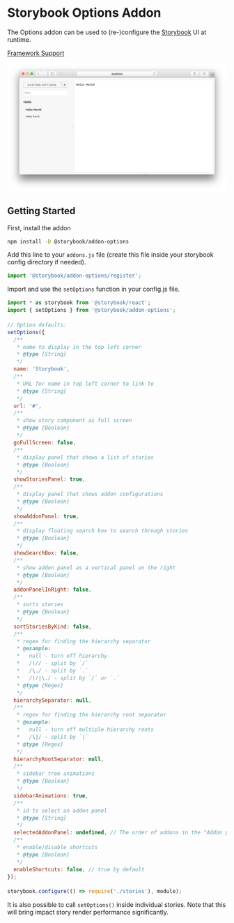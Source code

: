 # Storybook Options Addon

The Options addon can be used to (re-)configure the [Storybook](https://storybook.js.org) UI at runtime.

[Framework Support](https://github.com/storybooks/storybook/blob/master/ADDONS_SUPPORT.md)

![Screenshot](docs/screenshot.png)

## Getting Started

First, install the addon

```sh
npm install -D @storybook/addon-options
```

Add this line to your `addons.js` file (create this file inside your storybook config directory if needed).

```js
import '@storybook/addon-options/register';
```

Import and use the `setOptions` function in your config.js file.

```js
import * as storybook from '@storybook/react';
import { setOptions } from '@storybook/addon-options';

// Option defaults:
setOptions({
  /**
   * name to display in the top left corner
   * @type {String}
   */
  name: 'Storybook',
  /**
   * URL for name in top left corner to link to
   * @type {String}
   */
  url: '#',
  /**
   * show story component as full screen
   * @type {Boolean}
   */
  goFullScreen: false,
  /**
   * display panel that shows a list of stories
   * @type {Boolean}
   */
  showStoriesPanel: true,
  /**
   * display panel that shows addon configurations
   * @type {Boolean}
   */
  showAddonPanel: true,
  /**
   * display floating search box to search through stories
   * @type {Boolean}
   */
  showSearchBox: false,
  /**
   * show addon panel as a vertical panel on the right
   * @type {Boolean}
   */
  addonPanelInRight: false,
  /**
   * sorts stories
   * @type {Boolean}
   */
  sortStoriesByKind: false,
  /**
   * regex for finding the hierarchy separator
   * @example:
   *   null - turn off hierarchy
   *   /\// - split by `/`
   *   /\./ - split by `.`
   *   /\/|\./ - split by `/` or `.`
   * @type {Regex}
   */
  hierarchySeparator: null,
  /**
   * regex for finding the hierarchy root separator
   * @example:
   *   null - turn off multiple hierarchy roots
   *   /\|/ - split by `|`
   * @type {Regex}
   */
  hierarchyRootSeparator: null,
  /**
   * sidebar tree animations
   * @type {Boolean}
   */
  sidebarAnimations: true,
  /**
   * id to select an addon panel
   * @type {String}
   */
  selectedAddonPanel: undefined, // The order of addons in the "Addon panel" is the same as you import them in 'addons.js'. The first panel will be opened by default as you run Storybook
  /**
   * enable/disable shortcuts
   * @type {Boolean}
   */
  enableShortcuts: false, // true by default
});

storybook.configure(() => require('./stories'), module);
```
It is also possible to call `setOptions()` inside individual stories. Note that this will bring impact story render performance significantly.
